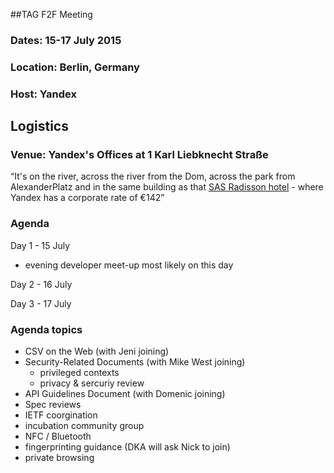 ##TAG F2F Meeting
### Dates: 15-17 July 2015
### Location: Berlin, Germany
### Host: Yandex

## Logistics
### Venue: Yandex's Offices at 1 Karl Liebknecht Straße

“It's on the river, across the river from the Dom, across the park from AlexanderPlatz 
and in the same building as that [SAS Radisson hotel](http://www.radissonblu.com/hotel-berlin) -
where Yandex has a corporate rate of €142”

### Agenda

Day 1 - 15 July

- evening developer meet-up most likely on this day

Day 2 - 16 July

Day 3 - 17 July

### Agenda topics

- CSV on the Web (with Jeni joining)
- Security-Related Documents (with Mike West joining)
  - privileged contexts
  - privacy & sercuriy review
- API Guidelines Document (with Domenic joining)
- Spec reviews
- IETF coorgination
- incubation community group
- NFC / Bluetooth
- fingerprinting guidance (DKA will ask Nick to join)
- private browsing
